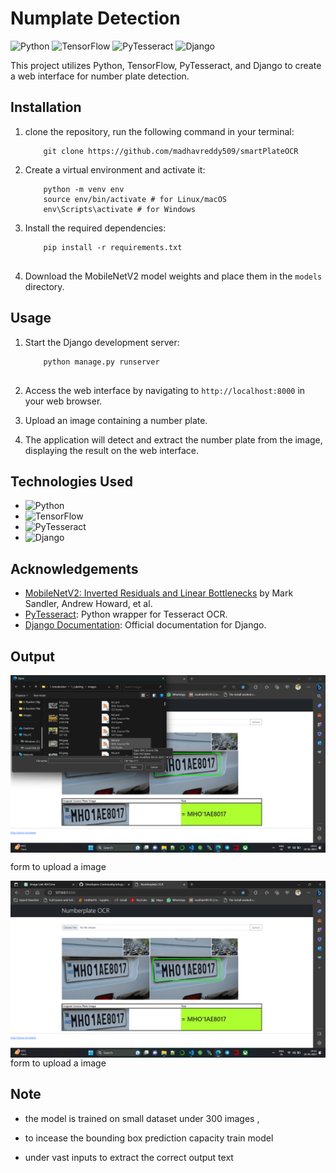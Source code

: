 # Numplate Detection

![Python](https://img.shields.io/badge/Python-3.7%2B-blue)
![TensorFlow](https://img.shields.io/badge/TensorFlow-2.0%2B-orange)
![PyTesseract](https://img.shields.io/badge/PyTesseract-4.1%2B-yellow)
![Django](https://img.shields.io/badge/Django-3.0%2B-green)

This project utilizes Python, TensorFlow, PyTesseract, and Django to create a web interface for number plate detection.

## Installation

1. clone the repository, run the following command in your terminal:

    ```shell
        git clone https://github.com/madhavreddy509/smartPlateOCR
2. Create a virtual environment and activate it:

    ```shell
        python -m venv env
        source env/bin/activate # for Linux/macOS
        env\Scripts\activate # for Windows

3. Install the required dependencies:

    ```shell
        pip install -r requirements.txt


4. Download the MobileNetV2 model weights and place them in the `models` directory.

## Usage

1. Start the Django development server:
    
    ```shell
        python manage.py runserver
        

2. Access the web interface by navigating to `http://localhost:8000` in your web browser.

3. Upload an image containing a number plate.

4. The application will detect and extract the number plate from the image, displaying the result on the web interface.

## Technologies Used

- ![Python](https://img.shields.io/badge/Python-3.7%2B-blue)
- ![TensorFlow](https://img.shields.io/badge/TensorFlow-2.0%2B-orange)
- ![PyTesseract](https://img.shields.io/badge/PyTesseract-4.1%2B-yellow)
- ![Django](https://img.shields.io/badge/Django-3.0%2B-green)

## Acknowledgements

- [MobileNetV2: Inverted Residuals and Linear Bottlenecks](https://arxiv.org/abs/1801.04381) by Mark Sandler, Andrew Howard, et al.
- [PyTesseract](https://github.com/madmaze/pytesseract): Python wrapper for Tesseract OCR.
- [Django Documentation](https://docs.djangoproject.com/): Official documentation for Django.

## Output 


 <img src="Screenshot (121).png" align="center" />

form to upload a image



  <img src="Screenshot (120).png" align="center" />
form to upload a image

## Note 

- the model is trained on small dataset under 300 images , 

- to incease the bounding box prediction capacity train model 

- under vast inputs to extract the correct output text










